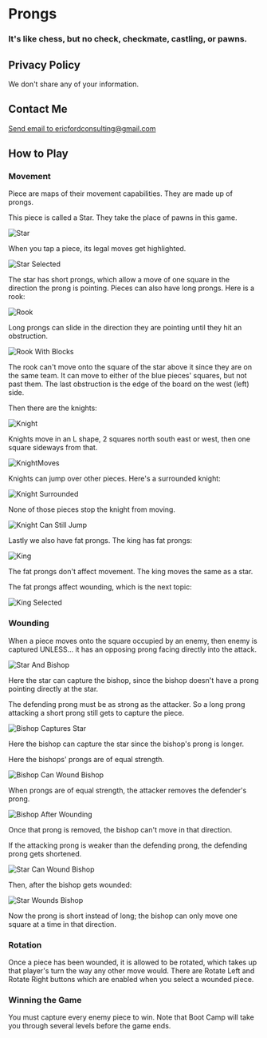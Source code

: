 # Prongs
### It's like chess, but no check, checkmate, castling, or pawns.

## Privacy Policy

We don't share any of your information.

## Contact Me

<a href="mailto:ericfordconsulting@gmail.com">Send email to ericfordconsulting@gmail.com</a>

## How to Play

### Movement

Piece are maps of their movement capabilities. They are made up of prongs.

This piece is called a Star. They take the place of pawns in this game.

<img alt="Star" src="Images/Star.png">

When you tap a piece, its legal moves get highlighted.

<img alt="Star Selected" src="Images/StarSelected.png">

The star has short prongs, which allow a move of one square in the direction the prong is pointing. Pieces can also have long prongs. Here is a rook:

<img alt="Rook" src="Images/Rook.png">

Long prongs can slide in the direction they are pointing until they hit an obstruction.

<img alt="Rook With Blocks" src="Images/RookWithBlocks.png">

The rook can't move onto the square of the star above it since they are on the same team. It can move to either of the blue pieces' squares, but not past them. The last obstruction is the edge of the board on the west (left) side.

Then there are the knights:

<img alt="Knight" src="Images/Knight.png">

Knights move in an L shape, 2 squares north south east or west, then one square sideways from that.

<img alt="KnightMoves" src="Images/KnightMoves.png">

Knights can jump over other pieces. Here's a surrounded knight:

<img alt="Knight Surrounded" src="Images/KnightSurrounded.png">

None of those pieces stop the knight from moving.

<img alt="Knight Can Still Jump" src="Images/KnightCanStillJump.png">

Lastly we also have fat prongs. The king has fat prongs:

<img alt="King" src="Images/King.png">

The fat prongs don't affect movement. The king moves the same as a star.

The fat prongs affect wounding, which is the next topic:

<img alt="King Selected" src="Images/KingSelected.png">

### Wounding

When a piece moves onto the square occupied by an enemy, then enemy is captured UNLESS… it has an opposing prong facing directly into the attack.

<img alt="Star And Bishop" src="Images/StarAndBishop.png">

Here the star can capture the bishop, since the bishop doesn't have a prong pointing directly at the star.

The defending prong must be as strong as the attacker. So a long prong attacking a short prong still gets to capture the piece.

<img alt="Bishop Captures Star" src="Images/BishopCapturesStar.png">

Here the bishop can capture the star since the bishop's prong is longer.

Here the bishops' prongs are of equal strength.

<img alt="Bishop Can Wound Bishop" src="Images/BishopCanWoundBishop.png">

When prongs are of equal strength, the attacker removes the defender's prong.

<img alt="Bishop After Wounding" src="Images/BishopAfterWounding.png">

Once that prong is removed, the bishop can't move in that direction.

If the attacking prong is weaker than the defending prong, the defending prong gets shortened.

<img alt="Star Can Wound Bishop" src="Images/StarCanWoundBishop.png">

Then, after the bishop gets wounded:

<img alt="Star Wounds Bishop" src="Images/StarWoundsBishop.png">

Now the prong is short instead of long; the bishop can only move one square at a time in that direction.

### Rotation

Once a piece has been wounded, it is allowed to be rotated, which takes up that player's turn the way any other move would. There are Rotate Left and Rotate Right buttons which are enabled when you select a wounded piece.

### Winning the Game

You must capture every enemy piece to win. Note that Boot Camp will take you through several levels before the game ends.
